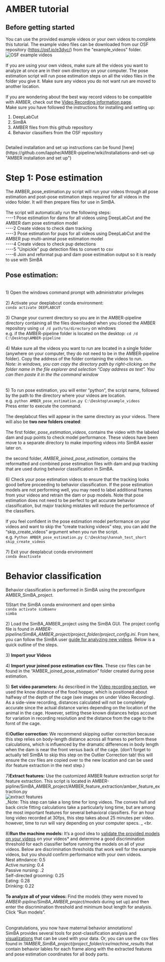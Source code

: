 # AMBER tutorial

## Before getting started
You can use the provided example videos or your own videos to complete this tutorial. The example video files can be downloaded from our OSF repository (https://osf.io/e3dyc/) from the "example_videos" folder. <br>
![OSF example videos](https://github.com/lapphe/AMBER-pipeline/assets/53009913/f2d20ad6-fbf3-4b65-bd59-a5a92354af95)
<br> 
<br>
If you are using your own videos, make sure all the videos you want to analyze at once are in their own  directory on your computer. The pose estimation script will run pose estimation steps on all the video files in the folder you give it. Make sure any videos you do not want run are moved to another location. <br>
<br>If you are wondering about the best way record videos to be compatible with AMBER, check out the [Video Recording information page](https://github.com/lapphe/AMBER-pipeline/wiki/Video-Recording). 
<br>
Make sure you have followed the instructions for installing and setting up: <br>
1) DeepLabCut <br>
2) SimBA <br>
3) AMBER files from this github repository<br>
4) Behavior classifiers from the OSF repository <br>
<br>
Detailed installation and set up instructions can be found [here](https://github.com/lapphe/AMBER-pipeline/wiki/Installations-and-set-up "AMBER installation and set up")

# Step 1: Pose estimation
The AMBER_pose_estimation.py script will run your videos through all pose estimation and post-pose estimation steps required for all videos in the video folder. It will then prepare files for use in SimBA. <br>
<br>The script will automatically run the following steps:<br>
----1 Pose estimation for dams for all videos using DeepLabCut and the AMBER dam pose estimation model<br>
----2 Create videos to check dam tracking<br>
----3 Pose estimation for pups for all videos using DeepLabCut and the AMBER pup multi-animal pose estimation model<br>
----4 Create videos to check pup detections<br>
----5 "Unpickle" pup detection files to convert to csv <br>
----6 Join and reformat pup and dam pose estimation output so it is ready to use with SimBA 
<br>

## Pose estimation: 
<br> 1) Open the windows command prompt with administrator privileges
<br>
<br> 2) Activate your deeplabcut conda environment: <br> 
``conda activate DEEPLABCUT``
<br>
<br> 3) Change your current directory so you are in the AMBER-pipeline directory containing all the files downloaded when you cloned the AMBER repository using `cd /d path/to/directory` on windows
<br> e.g. if the AMBER-pipeline folder is located on the desktop: `cd /d C:\Desktop\AMBER-pipeline`
<br>
<br> 4) Make sure all the videos you want to run are located in a single folder (anywhere on your computer, they do not need to be in the AMBER-pipeline folder). Copy the address of the folder containing the videos to run. <br>
_Note: in windows, you can copy the directory path by right-clicking on the folder name in the file explorer and selection “Copy address as text”. You can then paste it in the the command window_
<br>
<br>
<br> 5) To run pose estimation, you will enter “python”, the script name,  followed by the path to the directory where your videos are location.
<br> 
e.g. `python AMBER_pose_estimation.py C:\Desktop\example_videos`
<br> Press enter to execute the command.
<br>
<br>
The deeplabcut files will appear in the same directory as your videos. There will also be **two new folders created**: <br>
<br>
The first folder, _pose_estimation_videos_, contains the video with the labeled dam and pup points to check model performance. These videos have been move to a separate directory to make importing videos into SimBA easier later on. <br>
<br>
the second folder, _AMBER_joined_pose_estimation_, contains the reformatted and combined pose estimation files with dam and pup tracking that are used during behavior classification in SimBA. 
<br> 
<br>
6) Check your pose estimation videos to ensure that the tracking looks good before proceeding to behavior classification. If the pose estimation models are not performing well, you may need to label additional frames from your videos and retrain the dam or pup models. Note that pose estimation does not need to be perfect to get accurate behavior classification, but major tracking mistakes will reduce the perforamnce of the classifiers. 
<br>
<br>
If you feel confident in the pose estimation model performance on your videos and want to skip the “create tracking videos” step, you can add the “skip_create_videos” argument when you run the script.  <br>
e.g. `Python AMBER_pose_estimation.py C:\Desktop\hannah_test_short skip_create_videos`
<br>
<br>
7) Exit your deeplabcut conda environment <br>
`conda deactivate`

# Behavior classification <br>
Behavior classification is performed in SimBA using the preconfigure AMBER_SimBA_project. <br>

1)Start the SimBA conda environment and open simba <br>
`conda activate simbaenv` <br>
`simba` <br>
<br>
2) Load the SimBA_AMBER_project using the SimBA GUI. The project config file is found in _AMBER-pipeline/SimBA_AMBER_project/project_folder/project_config.ini_. From here, you can follow the SimBA user [guide for analyzing new videos](https://github.com/sgoldenlab/simba/blob/master/docs/Scenario2.md). Below is a quick outline of the steps. <br>
<br>
3) **Import your Videos** <br>
<br>
4) **Import your joined pose estimation csv files**. These csv files can be found in the “AMBER_joined_pose_estimation” folder created during pose estimation.  <br>
<br>
5) **Set video parameters:** As described in the [Video recording section](https://github.com/lapphe/AMBER-pipeline/wiki/Video-Recording "Video recording for AMBER"), we used the know distance of the food hopper, which is positioned about halfway of the depth of the cage (see images on under Video Recording). As a side-view recording, distances calculated will not be completely accurate since the actual distance varies depending on the location of the animal in the cage. However, setting these known distances helps account for variation in recording resolution and the distance from the cage to the fornt of the cage. <br>
<br>
6)**Outlier correction:** We recommend skipping outlier correction because this step relies on body-length distance across all frames to perform these calculations, which is influenced by the dramatic differences in body length when the dam is near the front versus back of the cage.
(don’t forget to actually tell SimBA to skip this step on the Outlier Correction tab! this will ensure the csv files are copied over to the new location and can be used ifor feature extraction in the next step.) <br>
<br>
7)**Extract features:** Use the customized AMBER feature extraction script for feature extraction. This script is located in AMBER-pipline/SimBA_AMBER_project/AMBER_feature_extraction/amber_feature_extraction.py<br>
![extract features](https://user-images.githubusercontent.com/53009913/232091989-cd38972c-6d97-4248-b5c8-2384bc7938e5.png)
<br>
_Note: This step can take a long time for long videos. The convex hull and back circle fitting calculations take a particularly long time, but are among the most important features for several behavioral classifiers. For an hour long video recorded at 30fps, this step takes about 25 minutes per video. however, time to run will vary depending on your computer specs. _ <br.
<br>
<br>
8)**Run the machine models:**
It’s a good idea to [validate the provided models on your videos](https://github.com/sgoldenlab/simba/blob/master/docs/validation_tutorial.md) on your videos* and determine a good discrimination threshold for each classifier before running the models on all of your videos. Below are discrimination thresholds that work well for the example videos, but you should confirm performance with your own videos. <br>
Nest attndance: 0.5<br>
Active nursing: 0.4 <br>
Passive nursing: .2 <br>
Self-directed grooming: 0.25 <br>
Eating: 0.28 <br>
Drinking: 0.22 <br>
<br>
**To analyze all of your videos:** Find the models (they were moved to _AMBER-pipline/SimBA_AMBER_project/models_ during set up) and then enter the discrimination threshold and minimum bout length for analysis. Click “Run models”. <br>
<br>
<br>
Congratulations, you now have maternal behavior annotations! 
<br>
SimBA provides several tools for post-classification analysis and [visualizations](https://github.com/sgoldenlab/simba/blob/master/docs/visualizations_tutorial.md) that can be used with your data. Or, you can use the csv files found in _?AMBER_SimBA_project/project_folder/csv/machine_results_ that contain behavior lables for each frame along with the extracted features and pose estimation coordinates for all body parts. 
